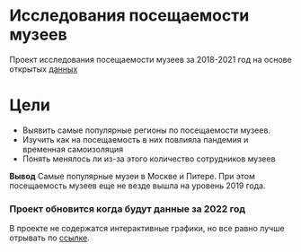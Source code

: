 # Исследования посещаемости музеев
Проект исследования посещаемости музеев за 2018-2021 год на основе открытых [данных](https://opendata.mkrf.ru/opendata/7705851331-stat_museum_svod)
# Цели
* Выявить самые популярные регионы по посещаемости музеев. 
* Изучить как на посещаемость в них повлияла пандемия и временная самоизоляция
* Понять менялось ли из-за этого количество сотрудников музеев

**Вывод** Самые популярные музеи в Москве и Питере. При этом посещаемость музеев еще не везде вышла на уровень 2019 года. 


### Проект обновится когда будут данные за 2022 год


В проекте не содержатся интерактивные графики, но все равно лучше отрывать по [ссылке](https://nbviewer.org/github/Sergey-Tischenko/data_analysis/blob/4193dc1899d6494fe611977b8c4163f1ec5f9471/Данные%20о%20посещаемости%20музеев.ipynb "nbviewer").  

